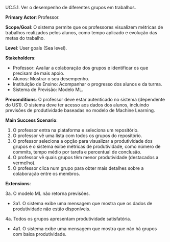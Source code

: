 UC.5.1. Ver o desempenho de diferentes grupos em trabalhos.

**Primary Actor**: Professor.

**Scope/Goal**: O sistema permite que os professores visualizem métricas de trabalhos realizados pelos alunos, como tempo aplicado e evolução das metas do trabalho.

**Level**: User goals (Sea level).

**Stakeholders**: 
- Professor: Avaliar a colaboração dos grupos e identificar os que precisam de mais apoio.
- Alunos: Mostrar o seu desempenho.
- Instituição de Ensino: Acompanhar o progresso dos alunos e da turma.
- Sistema de Previsão: Modelo ML. 

**Preconditions**: O professor deve estar autenticado no sistema (dependente do US1). O sistema deve ter acesso aos dados dos alunos, incluindo previsões de produtividade baseadas no modelo de Machine Learning.

**Main Success Scenario**:

1. O professor entra na plataforma e seleciona um repositório.
2. O professor vê uma lista com todos os grupos do repositório.
3. O professor seleciona a opção para visualizar a produtividade dos grupos e o sistema exibe métricas de produtividade, como número de commits, tempo médio por tarefa e percentual de conclusão.
4. O professor vê quais grupos têm menor produtividade (destacados a vermelho).
5. O professor clica num grupo para obter mais detalhes sobre a colaboração entre os membros.


**Extensions**:

3a. O modelo ML não retorna previsões. 
- 3a1. O sistema exibe uma mensagem que mostra que os dados de produtividade não estão disponíveis.

4a. Todos os grupos apresentam produtividade satisfatória. 
- 4a1. O sistema exibe uma mensagem que mostra que não há grupos com baixa produtividade.

